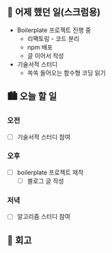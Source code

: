 ## 🌃 어제 했던 일(스크럼용)

- Boilerplate 프로젝트 진행 중
  - 리팩토링 - 코드 분리
  - npm 배포
  - 글 이어서 작성
- 기술서적 스터디
  - 쏙쏙 들어오는 함수형 코딩 읽기

## 🏙️ 오늘 할 일

### 오전

- [ ] 기술서적 스터디 참여

### 오후

- [ ] boilerplate 프로젝트 제작
  - [ ] 블로그 글 작성

### 저녁

- [ ] 알고리즘 스터디 참여

## 🌆 회고
